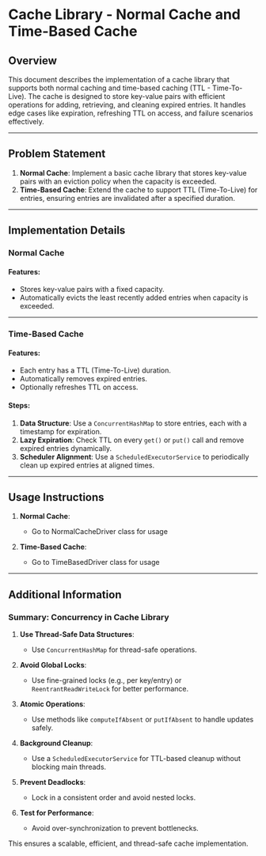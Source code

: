 # Cache Library - Normal Cache and Time-Based Cache

## Overview
This document describes the implementation of a cache library that supports both normal caching and time-based caching (TTL - Time-To-Live). The cache is designed to store key-value pairs with efficient operations for adding, retrieving, and cleaning expired entries. It handles edge cases like expiration, refreshing TTL on access, and failure scenarios effectively.

---

## Problem Statement
1. **Normal Cache**: Implement a basic cache library that stores key-value pairs with an eviction policy when the capacity is exceeded.
2. **Time-Based Cache**: Extend the cache to support TTL (Time-To-Live) for entries, ensuring entries are invalidated after a specified duration.

---

## Implementation Details

### Normal Cache
#### Features:
- Stores key-value pairs with a fixed capacity.
- Automatically evicts the least recently added entries when capacity is exceeded.

---

### Time-Based Cache
#### Features:
- Each entry has a TTL (Time-To-Live) duration.
- Automatically removes expired entries.
- Optionally refreshes TTL on access.

#### Steps:
1. **Data Structure**: Use a `ConcurrentHashMap` to store entries, each with a timestamp for expiration.
2. **Lazy Expiration**: Check TTL on every `get()` or `put()` call and remove expired entries dynamically.
3. **Scheduler Alignment**: Use a `ScheduledExecutorService` to periodically clean up expired entries at aligned times.
---

## Usage Instructions
1. **Normal Cache**:
    - Go to NormalCacheDriver class for usage

2. **Time-Based Cache**:
    - Go to TimeBasedDriver class for usage

---

## Additional Information


### Summary: Concurrency in Cache Library

1. **Use Thread-Safe Data Structures**:
    - Use `ConcurrentHashMap` for thread-safe operations.

2. **Avoid Global Locks**:
    - Use fine-grained locks (e.g., per key/entry) or `ReentrantReadWriteLock` for better performance.

3. **Atomic Operations**:
    - Use methods like `computeIfAbsent` or `putIfAbsent` to handle updates safely.

4. **Background Cleanup**:
    - Use a `ScheduledExecutorService` for TTL-based cleanup without blocking main threads.

5. **Prevent Deadlocks**:
    - Lock in a consistent order and avoid nested locks.

6. **Test for Performance**:
    - Avoid over-synchronization to prevent bottlenecks.

This ensures a scalable, efficient, and thread-safe cache implementation.
